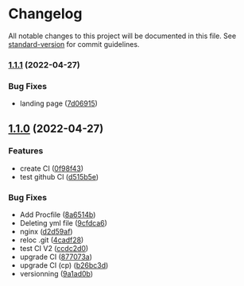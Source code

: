 # Changelog

All notable changes to this project will be documented in this file. See [standard-version](https://github.com/conventional-changelog/standard-version) for commit guidelines.

### [1.1.1](https://github.com/JulienBergeon/ProjetDevOps/compare/v1.1.0...v1.1.1) (2022-04-27)


### Bug Fixes

* landing page ([7d06915](https://github.com/JulienBergeon/ProjetDevOps/commit/7d06915e0658b941373046f3018e7d8cf2a6c2d8))

## [1.1.0](https://github.com/JulienBergeon/ProjetDevOps/compare/v1.0.0...v1.1.0) (2022-04-27)


### Features

* create CI ([0f98f43](https://github.com/JulienBergeon/ProjetDevOps/commit/0f98f435acd4667af9a626935d4e847f3c734c10))
* test github CI ([d515b5e](https://github.com/JulienBergeon/ProjetDevOps/commit/d515b5e9def68ff06b08a5ba81dd8d2b44add49f))


### Bug Fixes

* Add Procfile ([8a6514b](https://github.com/JulienBergeon/ProjetDevOps/commit/8a6514bdeb54165a8c17466cedfe999ebd62674b))
* Deleting yml file ([9cfdca6](https://github.com/JulienBergeon/ProjetDevOps/commit/9cfdca6c46608a080d907cf60311489e1dcaa1d5))
* nginx ([d2d59af](https://github.com/JulienBergeon/ProjetDevOps/commit/d2d59afc151bd738d486452f4e09ab01a03b7fdf))
* reloc .git ([4cadf28](https://github.com/JulienBergeon/ProjetDevOps/commit/4cadf28c3ff2e1e6b6d141d2946f28b3169773a1))
* test CI V2 ([ccdc2d0](https://github.com/JulienBergeon/ProjetDevOps/commit/ccdc2d06dd69d273e380ef61b71c4e09764d1d02))
* upgrade CI ([877073a](https://github.com/JulienBergeon/ProjetDevOps/commit/877073a46bbbd3e5f59d99f989faec902fe7272a))
* upgrade CI (cp) ([b26bc3d](https://github.com/JulienBergeon/ProjetDevOps/commit/b26bc3d2f78c658afa37e3df62213e6e850a4791))
* versionning ([9a1ad0b](https://github.com/JulienBergeon/ProjetDevOps/commit/9a1ad0ba3b349c661eed409582c57b3280f20e37))
